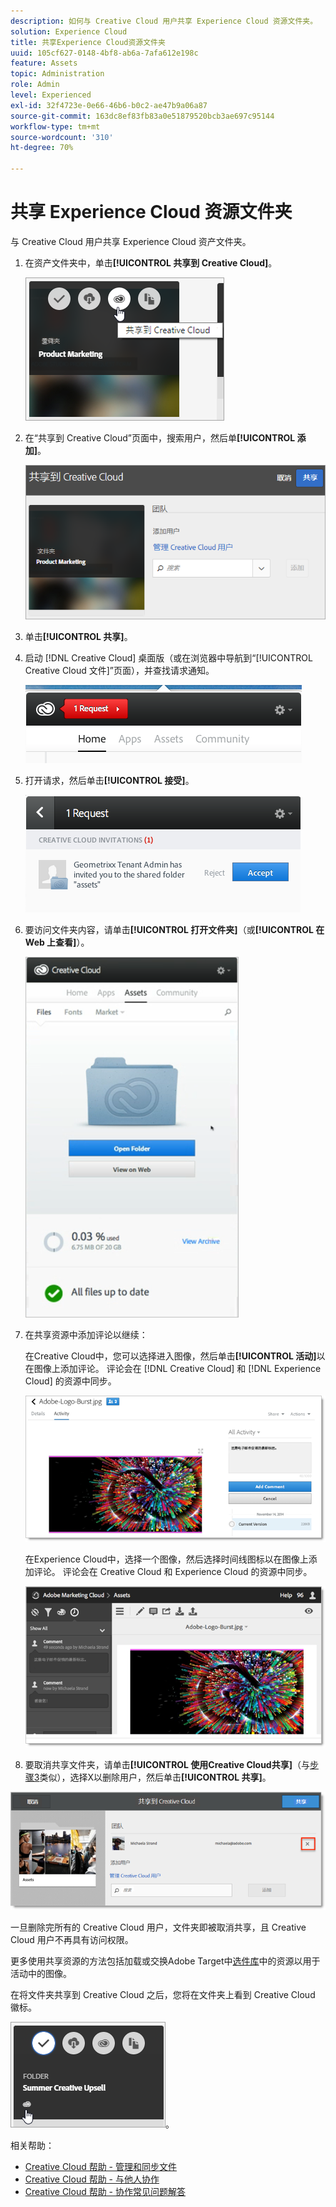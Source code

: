 ```yaml
---
description: 如何与 Creative Cloud 用户共享 Experience Cloud 资源文件夹。
solution: Experience Cloud
title: 共享Experience Cloud资源文件夹
uuid: 105cf627-0148-4bf8-ab6a-7afa612e198c
feature: Assets
topic: Administration
role: Admin
level: Experienced
exl-id: 32f4723e-0e66-46b6-b0c2-ae47b9a06a87
source-git-commit: 163dc8ef83fb83a0e51879520bcb3ae697c95144
workflow-type: tm+mt
source-wordcount: '310'
ht-degree: 70%

---
```


# 共享 Experience Cloud 资源文件夹

与 Creative Cloud 用户共享 Experience Cloud 资产文件夹。

1. 在资产文件夹中，单击&#x200B;**[!UICONTROL 共享到 Creative Cloud]**。

   ![共享到 Creative Cloud](../../assets/asset-share-cc.png)
1. 在“共享到 Creative Cloud”页面中，搜索用户，然后单&#x200B;**[!UICONTROL 添加]**。

   ![添加 Creative Cloud 用户](../../assets/asset-share-cc-page.png)

1. 单击&#x200B;**[!UICONTROL 共享]**。
1. 启动 [!DNL Creative Cloud] 桌面版（或在浏览器中导航到“[!UICONTROL Creative Cloud 文件]”页面），并查找请求通知。

   ![请求通知](../../assets/cc_share_request.png)
1. 打开请求，然后单击&#x200B;**[!UICONTROL 接受]**。

   ![接受请求](../../assets/cc_share_accept.png)
1. 要访问文件夹内容，请单击&#x200B;**[!UICONTROL 打开文件夹]**（或&#x200B;**[!UICONTROL 在 Web 上查看]**）。

   ![在 Web 上查看](../../assets/creative_cloud_open_folder.png)
1. 在共享资源中添加评论以继续：

   在Creative Cloud中，您可以选择进入图像，然后单击&#x200B;**[!UICONTROL 活动]**&#x200B;以在图像上添加评论。 评论会在 [!DNL Creative Cloud] 和 [!DNL Experience Cloud] 的资源中同步。

   ![在图像上添加评论](../../assets/asset_comment_cc.png)

   在Experience Cloud中，选择一个图像，然后选择时间线图标以在图像上添加评论。 评论会在 Creative Cloud 和 Experience Cloud 的资源中同步。

   ![在图像上添加评论](../../assets/asset_comment_mac.png)

1. 要取消共享文件夹，请单击&#x200B;**[!UICONTROL 使用Creative Cloud共享]**（与[步骤3](share.md)类似），选择X以删除用户，然后单击&#x200B;**[!UICONTROL 共享]**。

![取消共享文件夹](../../assets/asset_remove_user.png)

一旦删除完所有的 Creative Cloud 用户，文件夹即被取消共享，且 Creative Cloud 用户不再具有访问权限。

更多使用共享资源的方法包括加载或交换Adobe Target中[选件库](https://experienceleague.adobe.com/docs/target/using/experiences/offers/manage-content.html?lang=zh-Hans)中的资源以用于活动中的图像。

在将文件夹共享到 Creative Cloud 之后，您将在文件夹上看到 Creative Cloud 徽标。

![文件夹上的 Creative Cloud 徽标](../../assets/asset-cc-logo.png)。

相关帮助：

* [Creative Cloud 帮助 - 管理和同步文件](https://helpx.adobe.com/cn/creative-cloud/help/sync-creative-cloud-files.html)
* [Creative Cloud 帮助 - 与他人协作](https://helpx.adobe.com/cn/creative-cloud/help/collaboration.html)
* [Creative Cloud 帮助 - 协作常见问题解答](https://helpx.adobe.com/cn/creative-cloud/help/collaboration-faq.html)
